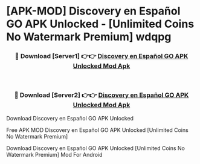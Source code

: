 # [APK-MOD] Discovery en Español GO APK Unlocked - [Unlimited Coins No Watermark Premium] wdqpg



<div align="center">
<h3>🔴 Download [Server1] 👉👉 <a href="https://momento.my/?title=Discovery_en_Español_GO_APK_Unlocked">Discovery en Español GO APK Unlocked Mod Apk</a></h3><br>

<h3>🔴 Download [Server2] 👉👉 <a href="https://momento.my/?title=Discovery_en_Español_GO_APK_Unlocked">Discovery en Español GO APK Unlocked Mod Apk</a></h3>
</div>



Download Discovery en Español GO APK Unlocked 

Free APK MOD Discovery en Español GO APK Unlocked [Unlimited Coins No Watermark Premium]

Download Discovery en Español GO APK Unlocked [Unlimited Coins No Watermark Premium] Mod For Android
